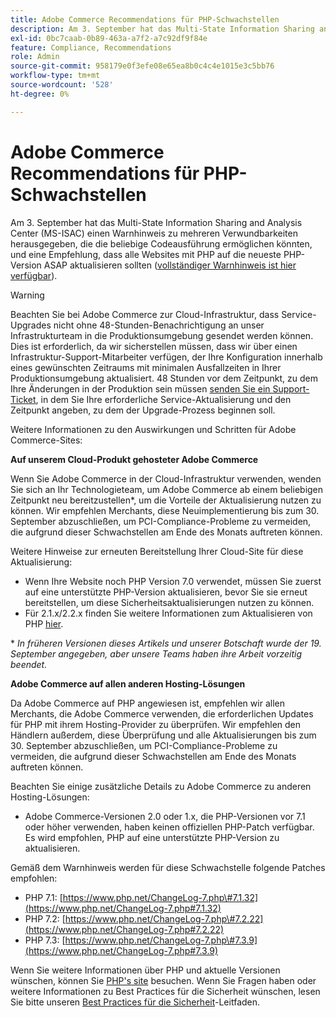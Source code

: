 ```yaml
---
title: Adobe Commerce Recommendations für PHP-Schwachstellen
description: Am 3. September hat das Multi-State Information Sharing and Analysis Center (MS-ISAC) einen Warnhinweis bezüglich mehrerer Verwundbarkeiten herausgegeben, die die beliebige Codeausführung ermöglichen könnten, und eine Empfehlung, dass alle Websites, die PHP verwenden, auf die neueste PHP-Version ASAP aktualisieren sollten ([vollständiger Warnhinweis ist hier verfügbar](https://www.cisecurity.org/advisory/multiple-vulnerabilities-in-php-could-allow-for-arbitrary-code-execution_2019-087/)).
exl-id: 0bc7caab-0b89-463a-a7f2-a7c92df9f84e
feature: Compliance, Recommendations
role: Admin
source-git-commit: 958179e0f3efe08e65ea8b0c4c4e1015e3c5bb76
workflow-type: tm+mt
source-wordcount: '528'
ht-degree: 0%

---
```


# Adobe Commerce Recommendations für PHP-Schwachstellen

Am 3. September hat das Multi-State Information Sharing and Analysis Center (MS-ISAC) einen Warnhinweis zu mehreren Verwundbarkeiten herausgegeben, die die beliebige Codeausführung ermöglichen könnten, und eine Empfehlung, dass alle Websites mit PHP auf die neueste PHP-Version ASAP aktualisieren sollten ([vollständiger Warnhinweis ist hier verfügbar](https://www.cisecurity.org/advisory/multiple-vulnerabilities-in-php-could-allow-for-arbitrary-code-execution_2019-087/)).

>[!WARNING]
>
>Beachten Sie bei Adobe Commerce zur Cloud-Infrastruktur, dass Service-Upgrades nicht ohne 48-Stunden-Benachrichtigung an unser Infrastrukturteam in die Produktionsumgebung gesendet werden können. Dies ist erforderlich, da wir sicherstellen müssen, dass wir über einen Infrastruktur-Support-Mitarbeiter verfügen, der Ihre Konfiguration innerhalb eines gewünschten Zeitraums mit minimalen Ausfallzeiten in Ihrer Produktionsumgebung aktualisiert. 48 Stunden vor dem Zeitpunkt, zu dem Ihre Änderungen in der Produktion sein müssen [senden Sie ein Support-Ticket](/help/help-center-guide/help-center/magento-help-center-user-guide.md#submit-ticket), in dem Sie Ihre erforderliche Service-Aktualisierung und den Zeitpunkt angeben, zu dem der Upgrade-Prozess beginnen soll.

Weitere Informationen zu den Auswirkungen und Schritten für Adobe Commerce-Sites:

**Auf unserem Cloud-Produkt gehosteter Adobe Commerce**

Wenn Sie Adobe Commerce in der Cloud-Infrastruktur verwenden, wenden Sie sich an Ihr Technologieteam, um Adobe Commerce ab einem beliebigen Zeitpunkt neu bereitzustellen\*, um die Vorteile der Aktualisierung nutzen zu können. Wir empfehlen Merchants, diese Neuimplementierung bis zum 30. September abzuschließen, um PCI-Compliance-Probleme zu vermeiden, die aufgrund dieser Schwachstellen am Ende des Monats auftreten können.

Weitere Hinweise zur erneuten Bereitstellung Ihrer Cloud-Site für diese Aktualisierung:

* Wenn Ihre Website noch PHP Version 7.0 verwendet, müssen Sie zuerst auf eine unterstützte PHP-Version aktualisieren, bevor Sie sie erneut bereitstellen, um diese Sicherheitsaktualisierungen nutzen zu können.
* Für 2.1.x/2.2.x finden Sie weitere Informationen zum Aktualisieren von PHP [hier](https://experienceleague.adobe.com/docs/commerce-cloud-service/user-guide/develop/upgrade/commerce-version.html).

\* *In früheren Versionen dieses Artikels und unserer Botschaft wurde der 19. September angegeben, aber unsere Teams haben ihre Arbeit vorzeitig beendet.*

**Adobe Commerce auf allen anderen Hosting-Lösungen**

Da Adobe Commerce auf PHP angewiesen ist, empfehlen wir allen Merchants, die Adobe Commerce verwenden, die erforderlichen Updates für PHP mit ihrem Hosting-Provider zu überprüfen. Wir empfehlen den Händlern außerdem, diese Überprüfung und alle Aktualisierungen bis zum 30. September abzuschließen, um PCI-Compliance-Probleme zu vermeiden, die aufgrund dieser Schwachstellen am Ende des Monats auftreten können.

Beachten Sie einige zusätzliche Details zu Adobe Commerce zu anderen Hosting-Lösungen:

* Adobe Commerce-Versionen 2.0 oder 1.x, die PHP-Versionen vor 7.1 oder höher verwenden, haben keinen offiziellen PHP-Patch verfügbar. Es wird empfohlen, PHP auf eine unterstützte PHP-Version zu aktualisieren.

Gemäß dem Warnhinweis werden für diese Schwachstelle folgende Patches empfohlen:

* PHP 7.1: [https://www.php.net/ChangeLog-7.php\#7.1.32](https://www.php.net/ChangeLog-7.php#7.1.32)
* PHP 7.2: [https://www.php.net/ChangeLog-7.php\#7.2.22](https://www.php.net/ChangeLog-7.php#7.2.22)
* PHP 7.3: [https://www.php.net/ChangeLog-7.php\#7.3.9](https://www.php.net/ChangeLog-7.php#7.3.9)

Wenn Sie weitere Informationen über PHP und aktuelle Versionen wünschen, können Sie [PHP&#39;s site](https://www.php.net/) besuchen. Wenn Sie Fragen haben oder weitere Informationen zu Best Practices für die Sicherheit wünschen, lesen Sie bitte unseren [Best Practices für die Sicherheit](https://www.adobe.com/content/dam/cc/en/security/pdfs/Adobe-Magento-Commerce-Best-Practices-Guide.pdf)-Leitfaden.
